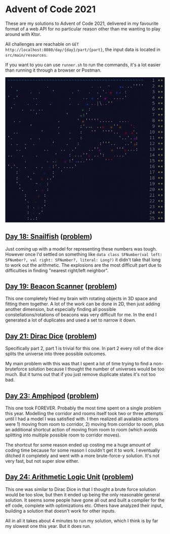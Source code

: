 # Advent of Code 2021
These are my solutions to Advent of Code 2021, delivered in my favourite format of a web API
for no particular reason other than me wanting to play around with Ktor.

All challenges are reachable on `GET http://localhost:8080/day/{day}/part/{part}`, the input
data is located in `src/main/resources`.

If you want to you can use `runner.sh` to run the commands, it's a lot easier than running it
through a browser or Postman.

![Completed calendar for AoC 2021](complete-calendar.png)

## [Day 18: Snailfish](src/main/kotlin/solution/day18) ([problem](https://adventofcode.com/2021/day/18))
Just coming up with a model for representing these numbers was tough. However once I'd settled on
something like `data class SFNumber(val left: SFNumber?, val right: SFNumber?, literal: Long?)` it
didn't take that long to work out the arithmetic. The explosions are the most difficult part due
to difficulties in finding "nearest right/left neighbor".

## [Day 19: Beacon Scanner](src/main/kotlin/solution/day19) ([problem](https://adventofcode.com/2021/day/19))
This one completely fried my brain with rotating objects in 3D space and fitting them together. A
lot of the work can be done in 2D, then just adding another dimension, but especially finding all
possible constellations/rotations of beacons was very difficult for me. In the end I generated
a lot of duplicates and used a set to narrow it down.

## [Day 21: Dirac Dice](src/main/kotlin/solution/day21) ([problem](https://adventofcode.com/2021/day/21))
Specifically part 2, part 1 is trivial for this one. In part 2 every roll of the dice splits the universe
into three possible outcomes.

My main problem with this was that I spent a lot of time trying to find a non-bruteforce solution because
I thought the number of universes would be too much. But it turns out that if you just remove duplicate
states it's not too bad.

## [Day 23: Amphipod](src/main/kotlin/solution/day23) ([problem](https://adventofcode.com/2022/day/23))
This one took FOREVER. Probably the most time spent on a single problem this year. Modelling the corridor
and rooms itself took two or three attempts until I had a model I was satisfied with. I then realized
all available actions were 1) moving from room to corridor, 2) moving from corridor to room, plus an
additional shortcut action of moving from room to room (which avoids splitting into multiple possible
room to corridor moves).

The shortcut for some reason ended up costing me a huge amount of coding time because for some reason I
couldn't get it to work. I eventually ditched it completely and went with a more brute-force-y solution.
It's not very fast, but not super slow either.

## [Day 24: Arithmetic Logic Unit](src/main/kotlin/solution/day24) ([problem](https://adventofcode.com/2022/day/24))
This one was similar to Dirac Dice in that I thought a brute force solution would be too slow, but then
it ended up being the only reasonable general solution. It seems some people have gone all out and built
a compiler for the elf code, complete with optimizations etc. Others have analyzed their input, building
a solution that doesn't work for other inputs.

All in all it takes about 4 minutes to run my solution, which I think is by far my slowest one this year.
But it does run.
